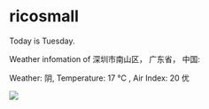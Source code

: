 # ricosmall

Today is Tuesday.

Weather infomation of 深圳市南山区， 广东省， 中国: 

Weather: 阴, Temperature: 17 ℃ , Air Index: 20 优

<img src="https://github-readme-stats.vercel.app/api?username=ricosmall&show_icons=true" />
